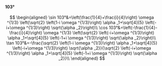 #### 103°

$$
\begin{aligned}
\sin 103°&=\left(\frac{1}{4}+\frac{i}{4}\right) \omega ^{1/3} \left(\sqrt{2} \left(1-i \omega ^{1/3}\right) \alpha _1+\sqrt[4]{5} \left(-i+\omega ^{1/3}\right)
\sqrt{\alpha _2}\right)\\
\cos 103°&=\left(-\frac{1}{4}-\frac{i}{4}\right) \omega ^{1/3} \left(\sqrt{2} \left(-i+\omega ^{1/3}\right) \alpha _1+\sqrt[4]{5} \left(-1+i \omega ^{1/3}\right)
\sqrt{\alpha _2}\right)\\
\tan 103°&=-\frac{\sqrt{2} \left(1-i \omega ^{1/3}\right) \alpha _1+\sqrt[4]{5} \left(-i+\omega ^{1/3}\right) \sqrt{\alpha _2}}{\sqrt{2} \left(-i+\omega ^{1/3}\right)
\alpha _1+\sqrt[4]{5} \left(-1+i \omega ^{1/3}\right) \sqrt{\alpha _2}}\\
\end{aligned}
$$

